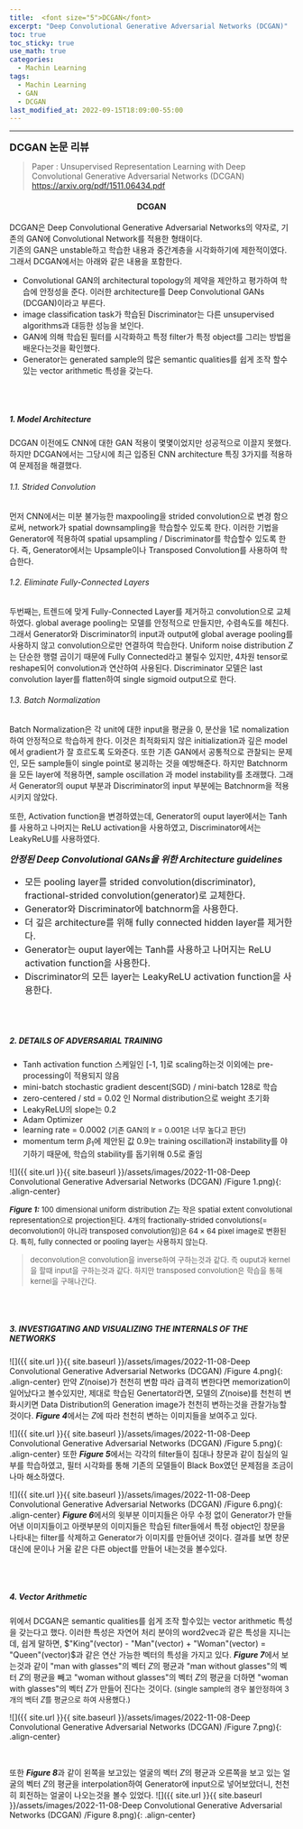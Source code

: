 ```yaml
---
title:  <font size="5">DCGAN</font>
excerpt: "Deep Convolutional Generative Adversarial Networks (DCGAN)"
toc: true
toc_sticky: true
use_math: true
categories:
  - Machin Learning
tags:
  - Machin Learning
  - GAN
  - DCGAN
last_modified_at: 2022-09-15T18:09:00-55:00
---
```


--------
**<font size="4">DCGAN 논문 리뷰</font>** 

>Paper : Unsupervised Representation Learning with Deep Convolutional Generative Adversarial Networks (DCGAN) <https://arxiv.org/pdf/1511.06434.pdf> <br>

<div markdown = "1">

#### <center>DCGAN</center>

DCGAN은 Deep Convolutional Generative Adversarial Networks의 약자로, 기존의 GAN에 Convolutional Network를 적용한 형태이다.<br>
기존의 GAN은 unstable하고 학습한 내용과 중간계층을 시각화하기에 제한적이였다. 그래서 DCGAN에서는 아래와 같은 내용을 포함한다.<br>
- Convolutional GAN의 architectural topology의 제약을 제안하고 평가하여 학습에 안정성을 준다. 이러한 architecture를 Deep Convolutional GANs (DCGAN)이라고 부른다.
- image classification task가 학습된 Discriminator는 다른 unsupervised algorithms과 대등한 성능을 보인다.
- GAN에 의해 학습된 필터를 시각화하고 특정 filter가 특정 object를 그리는 방법을 배운다는것을 확인했다.
- Generator는 generated sample의 많은 semantic qualities를 쉽게 조작 할수있는 vector arithmetic 특성을 갖는다. 

<br><br>
##### 1. Model Architecture

DCGAN 이전에도 CNN에 대한 GAN 적용이 몇몇이었지만 성공적으로 이끌지 못했다. 하지만 DCGAN에서는 그당시에 최근 입증된 CNN architecture 특징 3가지를 적용하여 문제점을 해결했다.

###### 1.1. Strided Convolution
먼저 CNN에서는 미분 불가능한 maxpooling을 strided convolution으로 변경 함으로써, network가 spatial downsampling을 학습할수 있도록 한다. 이러한 기법을 Generator에 적용하여 spatial upsampling / Discriminator를 학습할수 있도록 한다. 즉, Generator에서는 Upsample이나 Transposed Convolution를 사용하여 학습한다.

###### 1.2. Eliminate Fully-Connected Layers
두번째는, 트렌드에 맞게 Fully-Connected Layer를 제거하고 convolution으로 교체하였다.
global average pooling는 모델를 안정적으로 만들지만, 수렴속도를 헤친다. 그래서 Generator와 Discriminator의 input과 output에 global average pooling를 사용하지 않고 convolution으로만 연결하여 학습한다.
Uniform noise distribution $Z$는 단순한 행렬 곱이기 때문에 Fully Connected라고 불릴수 있지만, 4차원 tensor로 reshape되어 convolution과 연산하여 사용된다. Discriminator 모델은 last convolution layer를 flatten하여 single sigmoid output으로 한다.


###### 1.3. Batch Normalization
Batch Normalization은 각 unit에 대한 input을 평균을 0, 분산을 1로 nomalization하여 안정적으로 학습하게 한다. 이것은 최적화되지 않은 initialization과 깊은 model에서 gradient가 잘 흐르도록 도와준다. 또한 기존 GAN에서 공통적으로 관찰되는 문제인, 모든 sample들이 single point로 붕괴하는 것을 예방해준다. 하지만 Batchnorm을 모든 layer에 적용하면, sample oscillation 과 model instability를 초래했다. 그래서 Generator의 ouput 부분과 Discriminator의 input 부분에는 Batchnorm을 적용시키지 않았다.<br>

또한, Activation function을 변경하였는데, Generator의 ouput layer에서는 Tanh를 사용하고 나머지는 ReLU activation을 사용하였고, Discriminator에서는 LeakyReLU를 사용하였다.
<font size = 3><div class="notice" markdown="1">
***안정된 Deep Convolutional GANs을 위한 Architecture guidelines***<br>
- 모든 pooling layer를 strided convolution(discriminator), fractional-strided convolution(generator)로 교체한다.
- Generator와 Discriminator에 batchnorm을 사용한다.
- 더 깊은 architecture를 위해 fully connected hidden layer를 제거한다.
- Generator는 ouput layer에는 Tanh를 사용하고 나머지는 ReLU activation function을 사용한다.
- Discriminator의 모든 layer는 LeakyReLU activation function을 사용한다.
</div></font>


<br><br>
##### 2. DETAILS OF ADVERSARIAL TRAINING

- Tanh activation function 스케일인 [-1, 1]로 scaling하는것 이외에는 pre-processing이 적용되지 않음
- mini-batch stochastic gradient descent(SGD) / mini-batch 128로 학습
- zero-centered / std = 0.02 인 Normal distribution으로 weight 초기화
- LeakyReLU의 slope는 0.2
- Adam Optimizer
- learning rate = 0.0002 <font size = 2>(기존 GAN의 lr = 0.001은 너무 높다고 판단)</font>
- momentum term $\beta_{1}$에 제안된 값 0.9는 training oscillation과 instability를 야기하기 때문에, 학습의 stability를 돕기위해 0.5로 줄임

![]({{ site.url }}{{ site.baseurl }}/assets/images/2022-11-08-Deep Convolutional Generative Adversarial Networks (DCGAN)
/Figure 1.png){: .align-center}
<font size = 2><div markdown = "1">
***Figure 1:*** 100 dimensional uniform distribution $Z$는 작은 spatial extent convolutional representation으로 projection된다. 4개의 fractionally-strided convolutions(= deconvolution이 아니라 transposed convolution임)은 $64 \times 64$ pixel image로 변환된다. 특히, fully connected or pooling layer는 사용하지 않는다.

> deconvolution은 convolution을 inverse하여 구하는것과 같다. 즉 ouput과 kernel을 할때 input을 구하는것과 같다. 하지만 transposed convolution은 학습을 통해 kernel을 구해나간다.

</div></font>


<br><br>
##### 3. INVESTIGATING AND VISUALIZING THE INTERNALS OF THE NETWORKS

![]({{ site.url }}{{ site.baseurl }}/assets/images/2022-11-08-Deep Convolutional Generative Adversarial Networks (DCGAN)
/Figure 4.png){: .align-center}
만약 $Z$(noise)가 천천히 변함 따라 급격히 변한다면 memorization이 일어났다고 볼수있지만, 제대로 학습된 Genertator라면, 모델의 $Z$(noise)를 천천히 변화시키면 Data Distribution의 Generation image가 천천히 변하는것을 관찰가능할 것이다. ***Figure 4***에서는 $Z$에 따라 천천히 변하는 이미지들을 보여주고 있다. <br>


![]({{ site.url }}{{ site.baseurl }}/assets/images/2022-11-08-Deep Convolutional Generative Adversarial Networks (DCGAN)
/Figure 5.png){: .align-center}
또한 ***Figure 5***에서는 각각의 filter들이 침대나 창문과 같이 침실의 일부를 학습하였고, 필터 시각화를 통해 기존의 모델들이 Black Box였던 문제점을 조금이나마 해소하였다. <br>

![]({{ site.url }}{{ site.baseurl }}/assets/images/2022-11-08-Deep Convolutional Generative Adversarial Networks (DCGAN)
/Figure 6.png){: .align-center}
***Figure 6***에서의 윗부분 이미지들은 아무 수정 없이 Generator가 만들어낸 이미지들이고 아랫부분의 이미지들은 학습된 filter들에서 특정 object인 창문을 나타내는 filter를 삭제하고 Generator가 이미지를 만들어낸 것이다. 결과를 보면 창문대신에 문이나 거울 같은 다른 object를 만들어 내는것을 볼수있다. <br>



<br><br>
##### 4. Vector Arithmetic

위에서 DCGAN은 semantic qualities를 쉽게 조작 할수있는 vector arithmetic 특성을 갖는다고 했다. 이러한 특성은 자연어 처리 분야의 word2vec과 같은 특성을 지니는데, 쉽게 말하면, $"King"(vector) - "Man"(vector) + "Woman"(vector) = "Queen"(vector)$과 같은 연산 가능한 벡터의 특성을 가지고 있다. ***Figure 7***에서 보는것과 같이 "man with glasses"의 벡터 $Z$의 평균과 "man without glasses"의 벡터 $Z$의 평균을 빼고 "woman without glasses"의 벡터 $Z$의 평균을 더하면 "woman with glasses"의 벡터 $Z$가 만들어 진다는 것이다. <font size = 2>(single sample의 경우 불안정하여 3개의 벡터 $Z$를 평균으로 하여 사용했다.) </font>

![]({{ site.url }}{{ site.baseurl }}/assets/images/2022-11-08-Deep Convolutional Generative Adversarial Networks (DCGAN)
/Figure 7.png){: .align-center}

<br>

또한 ***Figure 8***과 같이 왼쪽을 보고있는 얼굴의 벡터 $Z$의 평균과 오른쪽을 보고 있는 얼굴의 벡터 $Z$의 평균을 interpolation하여 Generator에 input으로 넣어보았더니, 천천히 회전하는 얼굴이 나오는것을 볼수 있었다.
![]({{ site.url }}{{ site.baseurl }}/assets/images/2022-11-08-Deep Convolutional Generative Adversarial Networks (DCGAN)
/Figure 8.png){: .align-center}


</div>